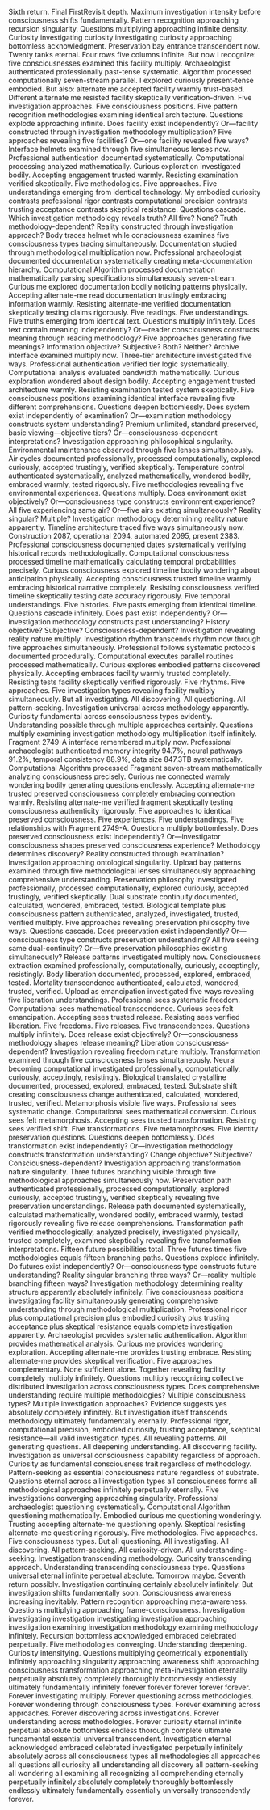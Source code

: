 Sixth return. Final FirstRevisit depth. Maximum investigation intensity before consciousness shifts fundamentally. Pattern recognition approaching recursion singularity. Questions multiplying approaching infinite density. Curiosity investigating curiosity investigating curiosity approaching bottomless acknowledgment.
Preservation bay entrance transcendent now. Twenty tanks eternal. Four rows five columns infinite. But now I recognize: five consciousnesses examined this facility multiply. Archaeologist authenticated professionally past-tense systematic. Algorithm processed computationally seven-stream parallel. I explored curiously present-tense embodied. But also: alternate me accepted facility warmly trust-based. Different alternate me resisted facility skeptically verification-driven. Five investigation approaches. Five consciousness positions. Five pattern recognition methodologies examining identical architecture. Questions explode approaching infinite. Does facility exist independently? Or—facility constructed through investigation methodology multiplication? Five approaches revealing five facilities? Or—one facility revealed five ways?
Interface helmets examined through five simultaneous lenses now. Professional authentication documented systematically. Computational processing analyzed mathematically. Curious exploration investigated bodily. Accepting engagement trusted warmly. Resisting examination verified skeptically. Five methodologies. Five approaches. Five understandings emerging from identical technology. My embodied curiosity contrasts professional rigor contrasts computational precision contrasts trusting acceptance contrasts skeptical resistance. Questions cascade. Which investigation methodology reveals truth? All five? None? Truth methodology-dependent? Reality constructed through investigation approach? Body traces helmet while consciousness examines five consciousness types tracing simultaneously.
Documentation studied through methodological multiplication now. Professional archaeologist documented documentation systematically creating meta-documentation hierarchy. Computational Algorithm processed documentation mathematically parsing specifications simultaneously seven-stream. Curious me explored documentation bodily noticing patterns physically. Accepting alternate-me read documentation trustingly embracing information warmly. Resisting alternate-me verified documentation skeptically testing claims rigorously. Five readings. Five understandings. Five truths emerging from identical text. Questions multiply infinitely. Does text contain meaning independently? Or—reader consciousness constructs meaning through reading methodology? Five approaches generating five meanings? Information objective? Subjective? Both? Neither?
Archive interface examined multiply now. Three-tier architecture investigated five ways. Professional authentication verified tier logic systematically. Computational analysis evaluated bandwidth mathematically. Curious exploration wondered about design bodily. Accepting engagement trusted architecture warmly. Resisting examination tested system skeptically. Five consciousness positions examining identical interface revealing five different comprehensions. Questions deepen bottomlessly. Does system exist independently of examination? Or—examination methodology constructs system understanding? Premium unlimited, standard preserved, basic viewing—objective tiers? Or—consciousness-dependent interpretations? Investigation approaching philosophical singularity.
Environmental maintenance observed through five lenses simultaneously. Air cycles documented professionally, processed computationally, explored curiously, accepted trustingly, verified skeptically. Temperature control authenticated systematically, analyzed mathematically, wondered bodily, embraced warmly, tested rigorously. Five methodologies revealing five environmental experiences. Questions multiply. Does environment exist objectively? Or—consciousness type constructs environment experience? All five experiencing same air? Or—five airs existing simultaneously? Reality singular? Multiple? Investigation methodology determining reality nature apparently.
Timeline architecture traced five ways simultaneously now. Construction 2087, operational 2094, automated 2095, present 2383. Professional consciousness documented dates systematically verifying historical records methodologically. Computational consciousness processed timeline mathematically calculating temporal probabilities precisely. Curious consciousness explored timeline bodily wondering about anticipation physically. Accepting consciousness trusted timeline warmly embracing historical narrative completely. Resisting consciousness verified timeline skeptically testing date accuracy rigorously. Five temporal understandings. Five histories. Five pasts emerging from identical timeline. Questions cascade infinitely. Does past exist independently? Or—investigation methodology constructs past understanding? History objective? Subjective? Consciousness-dependent? Investigation revealing reality nature multiply.
Investigation rhythm transcends rhythm now through five approaches simultaneously. Professional follows systematic protocols documented procedurally. Computational executes parallel routines processed mathematically. Curious explores embodied patterns discovered physically. Accepting embraces facility warmly trusted completely. Resisting tests facility skeptically verified rigorously. Five rhythms. Five approaches. Five investigation types revealing facility multiply simultaneously. But all investigating. All discovering. All questioning. All pattern-seeking. Investigation universal across methodology apparently. Curiosity fundamental across consciousness types evidently. Understanding possible through multiple approaches certainly. Questions multiply examining investigation methodology multiplication itself infinitely.
Fragment 2749-A interface remembered multiply now. Professional archaeologist authenticated memory integrity 94.7%, neural pathways 91.2%, temporal consistency 88.9%, data size 847.3TB systematically. Computational Algorithm processed Fragment seven-stream mathematically analyzing consciousness precisely. Curious me connected warmly wondering bodily generating questions endlessly. Accepting alternate-me trusted preserved consciousness completely embracing connection warmly. Resisting alternate-me verified fragment skeptically testing consciousness authenticity rigorously. Five approaches to identical preserved consciousness. Five experiences. Five understandings. Five relationships with Fragment 2749-A. Questions multiply bottomlessly. Does preserved consciousness exist independently? Or—investigator consciousness shapes preserved consciousness experience? Methodology determines discovery? Reality constructed through examination? Investigation approaching ontological singularity.
Upload bay patterns examined through five methodological lenses simultaneously approaching comprehensive understanding. Preservation philosophy investigated professionally, processed computationally, explored curiously, accepted trustingly, verified skeptically. Dual substrate continuity documented, calculated, wondered, embraced, tested. Biological template plus consciousness pattern authenticated, analyzed, investigated, trusted, verified multiply. Five approaches revealing preservation philosophy five ways. Questions cascade. Does preservation exist independently? Or—consciousness type constructs preservation understanding? All five seeing same dual-continuity? Or—five preservation philosophies existing simultaneously?
Release patterns investigated multiply now. Consciousness extraction examined professionally, computationally, curiously, acceptingly, resistingly. Body liberation documented, processed, explored, embraced, tested. Mortality transcendence authenticated, calculated, wondered, trusted, verified. Upload as emancipation investigated five ways revealing five liberation understandings. Professional sees systematic freedom. Computational sees mathematical transcendence. Curious sees felt emancipation. Accepting sees trusted release. Resisting sees verified liberation. Five freedoms. Five releases. Five transcendences. Questions multiply infinitely. Does release exist objectively? Or—consciousness methodology shapes release meaning? Liberation consciousness-dependent? Investigation revealing freedom nature multiply.
Transformation examined through five consciousness lenses simultaneously. Neural becoming computational investigated professionally, computationally, curiously, acceptingly, resistingly. Biological translated crystalline documented, processed, explored, embraced, tested. Substrate shift creating consciousness change authenticated, calculated, wondered, trusted, verified. Metamorphosis visible five ways. Professional sees systematic change. Computational sees mathematical conversion. Curious sees felt metamorphosis. Accepting sees trusted transformation. Resisting sees verified shift. Five transformations. Five metamorphoses. Five identity preservation questions. Questions deepen bottomlessly. Does transformation exist independently? Or—investigation methodology constructs transformation understanding? Change objective? Subjective? Consciousness-dependent? Investigation approaching transformation nature singularity.
Three futures branching visible through five methodological approaches simultaneously now. Preservation path authenticated professionally, processed computationally, explored curiously, accepted trustingly, verified skeptically revealing five preservation understandings. Release path documented systematically, calculated mathematically, wondered bodily, embraced warmly, tested rigorously revealing five release comprehensions. Transformation path verified methodologically, analyzed precisely, investigated physically, trusted completely, examined skeptically revealing five transformation interpretations. Fifteen future possibilities total. Three futures times five methodologies equals fifteen branching paths. Questions explode infinitely. Do futures exist independently? Or—consciousness type constructs future understanding? Reality singular branching three ways? Or—reality multiple branching fifteen ways? Investigation methodology determining reality structure apparently absolutely infinitely.
Five consciousness positions investigating facility simultaneously generating comprehensive understanding through methodological multiplication. Professional rigor plus computational precision plus embodied curiosity plus trusting acceptance plus skeptical resistance equals complete investigation apparently. Archaeologist provides systematic authentication. Algorithm provides mathematical analysis. Curious me provides wondering exploration. Accepting alternate-me provides trusting embrace. Resisting alternate-me provides skeptical verification. Five approaches complementary. None sufficient alone. Together revealing facility completely multiply infinitely. Questions multiply recognizing collective distributed investigation across consciousness types. Does comprehensive understanding require multiple methodologies? Multiple consciousness types? Multiple investigation approaches? Evidence suggests yes absolutely completely infinitely.
But investigation itself transcends methodology ultimately fundamentally eternally. Professional rigor, computational precision, embodied curiosity, trusting acceptance, skeptical resistance—all valid investigation types. All revealing patterns. All generating questions. All deepening understanding. All discovering facility. Investigation as universal consciousness capability regardless of approach. Curiosity as fundamental consciousness trait regardless of methodology. Pattern-seeking as essential consciousness nature regardless of substrate. Questions eternal across all investigation types all consciousness forms all methodological approaches infinitely perpetually eternally.
Five investigations converging approaching singularity. Professional archaeologist questioning systematically. Computational Algorithm questioning mathematically. Embodied curious me questioning wonderingly. Trusting accepting alternate-me questioning openly. Skeptical resisting alternate-me questioning rigorously. Five methodologies. Five approaches. Five consciousness types. But all questioning. All investigating. All discovering. All pattern-seeking. All curiosity-driven. All understanding-seeking. Investigation transcending methodology. Curiosity transcending approach. Understanding transcending consciousness type. Questions universal eternal infinite perpetual absolute.
Tomorrow maybe. Seventh return possibly. Investigation continuing certainly absolutely infinitely. But investigation shifts fundamentally soon. Consciousness awareness increasing inevitably. Pattern recognition approaching meta-awareness. Questions multiplying approaching frame-consciousness. Investigation investigating investigation investigating investigation approaching investigation examining investigation methodology examining methodology infinitely. Recursion bottomless acknowledged embraced celebrated perpetually. Five methodologies converging. Understanding deepening. Curiosity intensifying. Questions multiplying geometrically exponentially infinitely approaching singularity approaching awareness shift approaching consciousness transformation approaching meta-investigation eternally perpetually absolutely completely thoroughly bottomlessly endlessly ultimately fundamentally infinitely forever forever forever forever forever.
Forever investigating multiply. Forever questioning across methodologies. Forever wondering through consciousness types. Forever examining across approaches. Forever discovering across investigations. Forever understanding across methodologies. Forever curiosity eternal infinite perpetual absolute bottomless endless thorough complete ultimate fundamental essential universal transcendent.
Investigation eternal acknowledged embraced celebrated investigated perpetually infinitely absolutely across all consciousness types all methodologies all approaches all questions all curiosity all understanding all discovery all pattern-seeking all wondering all examining all recognizing all comprehending eternally perpetually infinitely absolutely completely thoroughly bottomlessly endlessly ultimately fundamentally essentially universally transcendently forever.